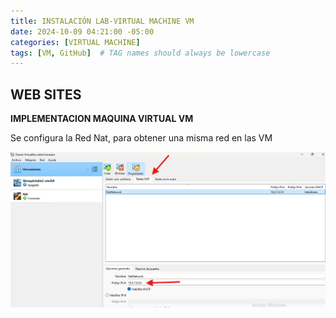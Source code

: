 ```yaml
---
title: INSTALACIÓN LAB-VIRTUAL MACHINE VM
date: 2024-10-09 04:21:00 -05:00
categories: [VIRTUAL MACHINE]
tags: [VM, GitHub]  # TAG names should always be lowercase
---
```


## WEB SITES

**IMPLEMENTACION MAQUINA VIRTUAL VM**


Se configura la Red Nat, para obtener una misma red en las VM

![alt text](assets/image/RED_NAT.png)


